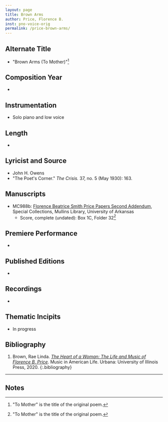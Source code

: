 ```yaml
---
layout: page
title: Brown Arms
author: Price, Florence B.
inst: pno-voice-orig
permalink: /price-brown-arms/
---
```


## Alternate Title
- "Brown Arms (To Mother)"[^fn1]

## Composition Year
- 

## Instrumentation
- Solo piano and low voice 

## Length
- 

## Lyricist and Source
- John H. Owens
- "The Poet's Corner." *The Crisis.* 37, no. 5 (May 1930): 163.

## Manuscripts
- MC988b: <a href="https://uark.as.atlas-sys.com/repositories/2/resources/696/" target="_blank">Florence Beatrice Smith Price Papers Second Addendum</a>, Special Collections, Mullins Library, University of Arkansas
    * Score, complete (undated): Box 1C, Folder 32[^fn1]

## Premiere Performance
- 

## Published Editions
- 

## Recordings
- 

## Thematic Incipits
- In progress

## Bibliography
1. Brown, Rae Linda. <a href="https://www.worldcat.org/title/1122800180" target="_blank">*The Heart of a Woman: The Life and Music of Florence B. Price*</a>. Music in American Life. Urbana: University of Illinois Press, 2020.
{:.bibliography}

---

## Notes
[^fn1]: "To Mother" is the title of the original poem.
[^fn2]: This score lists the composer as "OAK LEAF" and the lyricist as "A Colored Poet." It includes other markings ("Class I" and "103" [in blue pencil]) that suggest it was entered into a composition contest. 